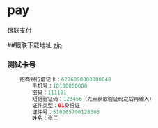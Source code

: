 # pay
银联支付

##银联下载地址
[zip](https://open.unionpay.com/ajweb/help/file/techFile?productId=3)

### 测试卡号
```java
    招商银行借记卡：6226090000000048
        手机号：18100000000
        密码：111101
        短信验证码：123456（先点获取验证码之后再输入）
        证件类型：01身份证
        证件号：510265790128303
        姓名：张三
```
